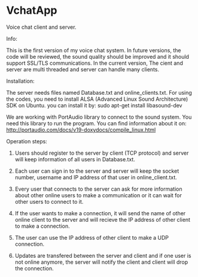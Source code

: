VchatApp
========

Voice chat client and server.

Info:

This is the first version of my voice chat system. In future versions, the code will be reviewed, the sound quality should be improved and it should support SSL/TLS communications. In the current version, The cient and server are multi threaded and server can handle many clients.

Installation:

The server needs files named Database.txt and online_clients.txt.
For using the codes, you need to install ALSA (Advanced Linux Sound Architecture) SDK on Ubuntu. you can install it by: 
sudo apt-get install libasound-dev

We are working with PortAudio library to connect to the sound system. You need this library to run the program. You can find information about it on:
http://portaudio.com/docs/v19-doxydocs/compile_linux.html

Operation steps:

1. Users should register to the server by client (TCP protocol) and server will keep information of all users in Database.txt. 

2. Each user can sign in to the server and server will keep the socket number, username and IP address of that user in online_client.txt. 

3. Every user that connects to the server can ask for more information about other online users to make a communication or it can wait for other users to connect to it. 

4. If the user wants to make a connection, it will send the name of other online client to the server and will recieve the IP address of other client to make a connection.

5. The user can use the IP address of other client to make a UDP connection.

6. Updates are transfered between the server and client and if one user is not online anymore, the server will notify the client and client will drop the connection.
